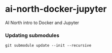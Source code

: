 # ai-north-docker-jupyter
AI North intro to Docker and Jupyter

### Updating submodules

`git submodule update --init --recursive`
